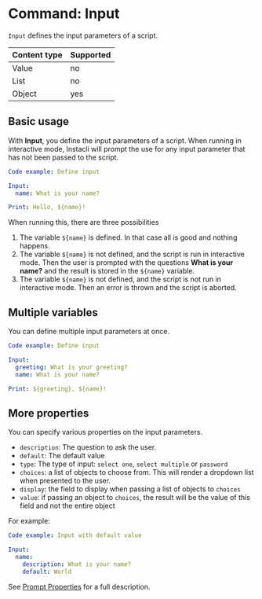 # Command: Input

`Input` defines the input parameters of a script.

| Content type | Supported |
|--------------|-----------|
| Value        | no        |
| List         | no        |
| Object       | yes       |

## Basic usage

With **Input**, you define the input parameters of a script. When running in interactive mode, Instacli will prompt the use for any input parameter that has not
been passed to the script.

<!-- run before code example
${name}: world
-->

```yaml
Code example: Define input

Input:
  name: What is your name?

Print: Hello, ${name}!
```

When running this, there are three possibilities

1. The variable `${name}` is defined. In that case all is good and nothing happens.
2. The variable `${name}` is not defined, and the script is run in interactive mode. Then the user is prompted with the questions **What is your name?** and the
   result is stored in the `${name}` variable.
3. The variable `${name}` is not defined, and the script is not run in interactive mode. Then an error is thrown and the script is aborted.

## Multiple variables

You can define multiple input parameters at once.

<!-- run before code example
${greeting}: Hello
${name}: world
-->

```yaml
Code example: Define input

Input:
  greeting: What is your greeting?
  name: What is your name?

Print: ${greeting}, ${name}!
```

## More properties

You can specify various properties on the input parameters.

* `description`: The question to ask the user.
* `default`: The default value
* `type`: The type of input: `select one`, `select multiple` or `password`
* `choices`: a list of objects to choose from. This will render a dropdown list when presented to the user.
* `display`: the field to display when passing a list of objects to `choices`
* `value`: if passing an object to `choices`, the result will be the value of this field and not the entire object

For example:

```yaml
Code example: Input with default value

Input:
  name:
    description: What is your name?
    default: World
```

See [Prompt Properties](../user-interaction/Prompt.md#prompt-properties) for a full description.